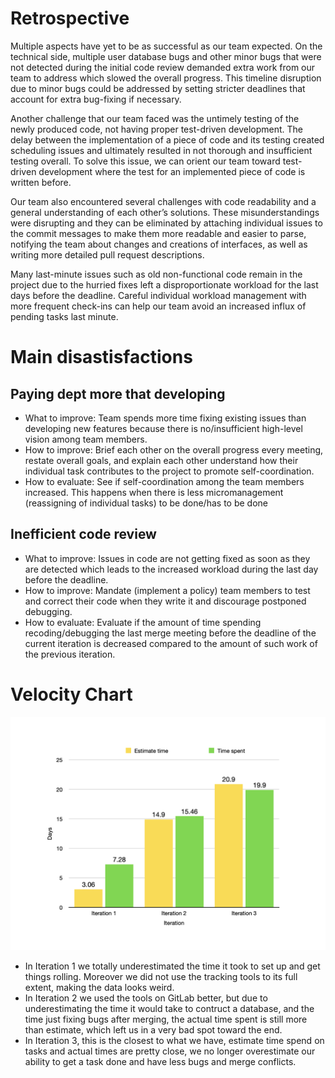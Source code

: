 # Retrospective
Multiple aspects have yet to be as successful as our team expected. On the technical side, multiple user database bugs and other minor bugs that were not detected during the initial code review demanded extra work from our team to address which slowed the overall progress. This timeline disruption due to minor bugs could be addressed by setting stricter deadlines that account for extra bug-fixing if necessary.

Another challenge that our team faced was the untimely testing of the newly produced code, not having proper test-driven development. The delay between the implementation of a piece of code and its testing created scheduling issues and ultimately resulted in not thorough and insufficient testing overall. To solve this issue, we can orient our team toward test-driven development where the test for an implemented piece of code is written before. 

Our team also encountered several challenges with code readability and a general understanding of each other’s solutions. These misunderstandings were disrupting and they can be eliminated by attaching individual issues to the commit messages to make them more readable and easier to parse, notifying the team about changes and creations of interfaces, as well as writing more detailed pull request descriptions. 

Many last-minute issues such as old non-functional code remain in the project due to the hurried fixes left a disproportionate workload for the last days before the deadline. Careful individual workload management with more frequent check-ins can help our team avoid an increased influx of pending tasks last minute.

# Main disastisfactions

## Paying dept more that developing
- What to improve: Team spends more time fixing existing issues than developing new features
because there is no/insufficient high-level vision among team members.
- How to improve: Brief each other on the overall progress every meeting, restate overall goals,
and explain each other understand how their individual task contributes to the project to
promote self-coordination.
- How to evaluate: See if self-coordination among the team members increased. This happens
when there is less micromanagement (reassigning of individual tasks) to be done/has to be
done

## Inefficient code review
- What to improve: Issues in code are not getting fixed as soon as they are detected which leads
to the increased workload during the last day before the deadline.
- How to improve: Mandate (implement a policy) team members to test and correct their code
when they write it and discourage postponed debugging.
- How to evaluate: Evaluate if the amount of time spending recoding/debugging the last merge meeting before the deadline of the current iteration is decreased compared to the
amount of such work of the previous iteration.

# Velocity Chart

![(Velocity)](Velocity.png)

- In Iteration 1 we totally underestimated the time it took to set up and get things rolling. Moreover we did not use the tracking tools to its full extent, making the data looks weird.
- In Iteration 2 we used the tools on GitLab better, but due to underestimating the time it would take to contruct a database, and the time just fixing bugs after merging, the actual time spent is still more than estimate, which left us in a very bad spot toward the end.
- In Iteration 3, this is the closest to what we have, estimate time spend on tasks and actual times are pretty close, we no longer overestimate our ability to get a task done and have less bugs and merge conflicts.